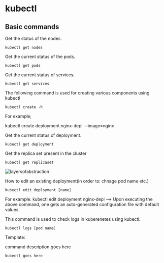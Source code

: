 # kubectl

## Basic commands


Get the status of the nodes.

~~~
kubectl get nodes
~~~

Get the current status of the pods.

~~~
kubectl get pods
~~~


Get the current status of services.

~~~
kubectl get services
~~~


The following command is used for creating various components using kubectl
~~~
kubectl create -h
~~~

For example;

kubectl create deployment nginx-depl --image=nginx


Get the current status of deployment.

~~~
kubectl get deployment
~~~

Get the replica set present in the cluster

~~~
kubectl get replicaset
~~~

![layersofabstraction](https://github.com/syedumerahmedcode/kubernetes/blob/master/images/LayersOfAbstraction.png)

How to edit an existing deployment(in order to: chnage pod name etc.)

~~~
kubectl edit deployment [name]
~~~
 For example: kubectl edit deployment nginx-depl
--> Upon executing the above command, one gets an auto-generated configuration file with default values.


This command is used to check logs in kuberenetes using kubectl.

~~~
kubectl logs [pod name]
~~~















Template:

command description goes here

~~~
kubectl goes here
~~~
